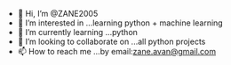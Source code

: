 - 👋 Hi, I’m @ZANE2005
- 👀 I’m interested in ...learning python + machine learning
- 🌱 I’m currently learning ...python
- 💞️ I’m looking to collaborate on ...all python projects 
- 📫 How to reach me ...by email:zane.avan@gmail.com 

<!---
ZANE2005/ZANE2005 is a ✨ special ✨ repository because its `README.md` (this file) appears on your GitHub profile.
You can click the Preview link to take a look at your changes.
--->
